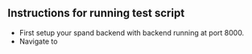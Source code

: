 ## Instructions for running test script
- First setup your spand backend with backend running at port 8000.
- Navigate to 
